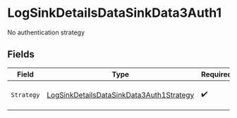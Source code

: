 # LogSinkDetailsDataSinkData3Auth1

No authentication strategy


## Fields

| Field                                                                                                       | Type                                                                                                        | Required                                                                                                    | Description                                                                                                 | Example                                                                                                     |
| ----------------------------------------------------------------------------------------------------------- | ----------------------------------------------------------------------------------------------------------- | ----------------------------------------------------------------------------------------------------------- | ----------------------------------------------------------------------------------------------------------- | ----------------------------------------------------------------------------------------------------------- |
| `Strategy`                                                                                                  | [LogSinkDetailsDataSinkData3Auth1Strategy](../../models/shared/logsinkdetailsdatasinkdata3auth1strategy.md) | :heavy_check_mark:                                                                                          | No authentication strategy                                                                                  | none                                                                                                        |